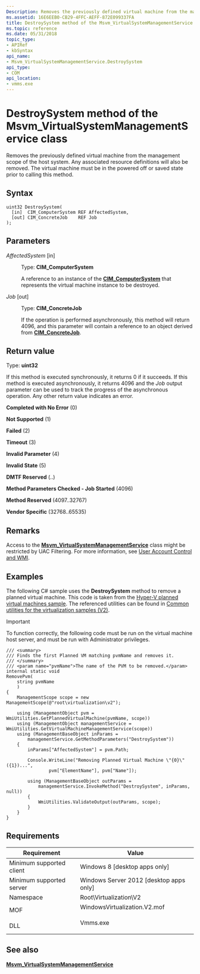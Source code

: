 ```yaml
---
Description: Removes the previously defined virtual machine from the management scope of the host system.
ms.assetid: 16E6EEB0-CB29-4FFC-AEFF-872E099337FA
title: DestroySystem method of the Msvm_VirtualSystemManagementService class
ms.topic: reference
ms.date: 05/31/2018
topic_type: 
- APIRef
- kbSyntax
api_name: 
- Msvm_VirtualSystemManagementService.DestroySystem
api_type: 
- COM
api_location: 
- vmms.exe
---
```


# DestroySystem method of the Msvm\_VirtualSystemManagementService class

Removes the previously defined virtual machine from the management scope of the host system. Any associated resource definitions will also be removed. The virtual machine must be in the powered off or saved state prior to calling this method.

## Syntax


```mof
uint32 DestroySystem(
  [in]  CIM_ComputerSystem REF AffectedSystem,
  [out] CIM_ConcreteJob    REF Job
);
```



## Parameters

<dl> <dt>

*AffectedSystem* \[in\]
</dt> <dd>

Type: **CIM\_ComputerSystem**

A reference to an instance of the [**CIM\_ComputerSystem**](/windows/desktop/CIMWin32Prov/cim-computersystem) that represents the virtual machine instance to be destroyed.

</dd> <dt>

*Job* \[out\]
</dt> <dd>

Type: **CIM\_ConcreteJob**

If the operation is performed asynchronously, this method will return 4096, and this parameter will contain a reference to an object derived from [**CIM\_ConcreteJob**](/previous-versions//cc136808(v=vs.85)).

</dd> </dl>

## Return value

Type: **uint32**

If this method is executed synchronously, it returns 0 if it succeeds. If this method is executed asynchronously, it returns 4096 and the *Job* output parameter can be used to track the progress of the asynchronous operation. Any other return value indicates an error.

<dl> <dt>

**Completed with No Error** (0)
</dt> <dt>

**Not Supported** (1)
</dt> <dt>

**Failed** (2)
</dt> <dt>

**Timeout** (3)
</dt> <dt>

**Invalid Parameter** (4)
</dt> <dt>

**Invalid State** (5)
</dt> <dt>

**DMTF Reserved** (..)
</dt> <dt>

**Method Parameters Checked - Job Started** (4096)
</dt> <dt>

**Method Reserved** (4097..32767)
</dt> <dt>

**Vendor Specific** (32768..65535)
</dt> </dl>

## Remarks

Access to the [**Msvm\_VirtualSystemManagementService**](msvm-virtualsystemmanagementservice.md) class might be restricted by UAC Filtering. For more information, see [User Account Control and WMI](/windows/desktop/WmiSdk/user-account-control-and-wmi).

## Examples

The following C# sample uses the **DestroySystem** method to remove a planned virtual machine. This code is taken from the [Hyper-V planned virtual machines sample](https://github.com/microsoft/Windows-classic-samples/tree/master/Samples/Hyper-V/Pvm). The referenced utilities can be found in [Common utilities for the virtualization samples (V2)](common-utilities-for-the-virtualization-samples-v2.md).

> [!IMPORTANT]
> To function correctly, the following code must be run on the virtual machine host server, and must be run with Administrator privileges.

 


```CSharp
/// <summary>
/// Finds the first Planned VM matching pvmName and removes it.
/// </summary>
/// <param name="pvmName">The name of the PVM to be removed.</param>
internal static void
RemovePvm(
    string pvmName
    )
{
    ManagementScope scope = new ManagementScope(@"root\virtualization\v2");

    using (ManagementObject pvm = WmiUtilities.GetPlannedVirtualMachine(pvmName, scope))
    using (ManagementObject managementService = WmiUtilities.GetVirtualMachineManagementService(scope))
    using (ManagementBaseObject inParams =
        managementService.GetMethodParameters("DestroySystem"))
    {
        inParams["AffectedSystem"] = pvm.Path;

        Console.WriteLine("Removing Planned Virtual Machine \"{0}\" ({1})...",
                pvm["ElementName"], pvm["Name"]);

        using (ManagementBaseObject outParams =
            managementService.InvokeMethod("DestroySystem", inParams, null))
        {
            WmiUtilities.ValidateOutput(outParams, scope);
        }
    }
}
```



## Requirements



| Requirement | Value |
|-------------------------------------|---------------------------------------------------------------------------------------------------------|
| Minimum supported client<br/> | Windows 8 \[desktop apps only\]<br/>                                                              |
| Minimum supported server<br/> | Windows Server 2012 \[desktop apps only\]<br/>                                                    |
| Namespace<br/>                | Root\\Virtualization\\V2<br/>                                                                     |
| MOF<br/>                      | <dl> <dt>WindowsVirtualization.V2.mof</dt> </dl> |
| DLL<br/>                      | <dl> <dt>Vmms.exe</dt> </dl>                     |



## See also

<dl> <dt>

[**Msvm\_VirtualSystemManagementService**](msvm-virtualsystemmanagementservice.md)
</dt> </dl>

 

